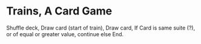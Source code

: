 # Trains, A Card Game

Shuffle deck,
Draw card (start of train),
Draw card,
If Card is same suite (?), or of equal or greater value, continue
else End.